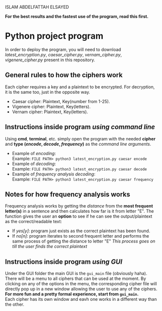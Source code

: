 ISLAM ABDELFATTAH ELSAYED

**For the best results and the fastest use of the program, read this first.**

# Python project program
In order to deploy the program, you will need to download _latest_encryption.py_, _caesar_cipher.py_, _vernam_cipher.py_, _vigenere_cipher.py_ present in this repository.

## General rules to how the ciphers work
Each cipher requires a key and a plaintext to be encrypted. For decryption, it is the same too, just in the opposite way.
* Caesar cipher: Plaintext, Key(number from 1-25).
* Vigenere cipher: Plaintext, Key(letters).
* Vernam cipher: Plaintext, Key(letters).

## Instructions inside program _using command line_
Using **cmd**, **terminal**,  etc. simply open the program with the needed **cipher** and **type (_encode_, _decode_, _frequency_)** as the _command line arguments_.  
* Example of _encoding_:  
Example: `FILE PATH> python3 latest_encryption.py caesar encode`  
* Example of _decoding_:  
Example: `FILE PATH> python3 latest_encryption.py caesar decode`  
* Example of _frequency analysis decoding_:  
Example: `FILE PATH> python3 latest_encryption.py caesar frequency`  

## Notes for how frequency analysis works
Frequency analysis works by getting the _distance_ from the **most frequent letter(s)** in a sentence and then calculates how far is it from letter "E". The function gives the user an **option** to see if he can see the output/plaintext as the correct/readable text:
* If _yes[y]_: program just exists as the correct plaintext has been found.
* If _no[n]_: program iterates to second frequent letter and performs the same process of getting the distance to letter "E"
_This process goes on till the user finds the correct plaintext_

## Instructions inside program _using GUI_
Under the GUI folder the main GUI is the `gui_main` file (obviously haha). There will be a menu to all ciphers that can be used at the moment. By clicking on any of the options in the menu, the corresponding cipher file will directly pop up in a new window allowing the user to use any of the ciphers.  
**For more fun and a pretty formal experience, start from `gui_main`.**  
Each cipher has its own window and eavh one works in a different way than the other.  
